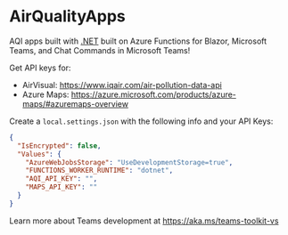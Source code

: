# AirQualityApps

AQI apps built with [.NET](https://dot.net) built on Azure Functions for Blazor, Microsoft Teams, and Chat Commands in Microsoft Teams!

Get API keys for:
* AirVisual: https://www.iqair.com/air-pollution-data-api
* Azure Maps: https://azure.microsoft.com/products/azure-maps/#azuremaps-overview

Create a `local.settings.json` with the following info and your API Keys:

```json
{
  "IsEncrypted": false,
  "Values": {
    "AzureWebJobsStorage": "UseDevelopmentStorage=true",
    "FUNCTIONS_WORKER_RUNTIME": "dotnet",
    "AQI_API_KEY": "",
    "MAPS_API_KEY": ""
  }
}
```

Learn more about Teams development at https://aka.ms/teams-toolkit-vs
